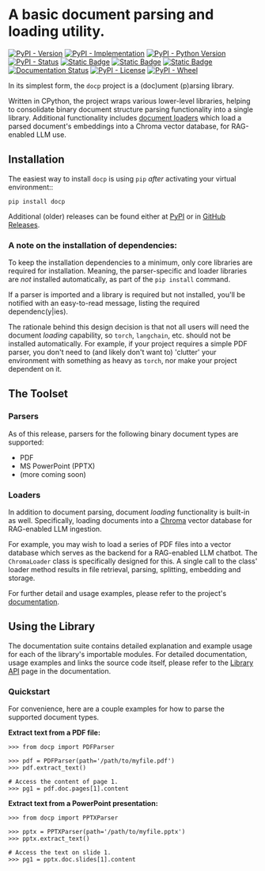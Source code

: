 
# A basic document parsing and loading utility.

[![PyPI - Version](https://img.shields.io/pypi/v/docp?style=flat-square)](https://pypi.org/project/docp)
[![PyPI - Implementation](https://img.shields.io/pypi/implementation/docp?style=flat-square)](https://pypi.org/project/docp)
[![PyPI - Python Version](https://img.shields.io/pypi/pyversions/docp?style=flat-square)](https://pypi.org/project/docp)
[![PyPI - Status](https://img.shields.io/pypi/status/docp?style=flat-square)](https://pypi.org/project/docp)
[![Static Badge](https://img.shields.io/badge/tests-pending-orange?style=flat-square)](https://pypi.org/project/docp)
[![Static Badge](https://img.shields.io/badge/code_coverage-pending-orange?style=flat-square)](https://pypi.org/project/docp)
[![Static Badge](https://img.shields.io/badge/pylint_analysis-100%25-brightgreen?style=flat-square)](https://pypi.org/project/docp)
[![Documentation Status](https://readthedocs.org/projects/docp/badge/?version=latest&style=flat-square)](https://docp.readthedocs.io/en/latest/)
[![PyPI - License](https://img.shields.io/pypi/l/docp?style=flat-square)](https://opensource.org/license/gpl-3-0)
[![PyPI - Wheel](https://img.shields.io/pypi/wheel/docp?style=flat-square)](https://pypi.org/project/docp)

In its simplest form, the ``docp`` project is a (doc)ument \(p\)arsing library.

Written in CPython, the project wraps various lower-level libraries, helping to consolidate binary document structure parsing functionality into a single library. Additional functionality includes [document loaders](#loaders) which load a parsed document's embeddings into a Chroma vector database, for RAG-enabled LLM use.


## Installation
The easiest way to install ``docp`` is using ``pip`` *after* activating your virtual environment::
    
    pip install docp

Additional (older) releases can be found either at [PyPI](https://pypi.org/project/docp/#history) or in [GitHub Releases](https://github.com/s3dev/docp/releases).

### A note on the installation of dependencies:
To keep the installation dependencies to a minimum, only core libraries are required for installation. Meaning, the parser-specific and loader libraries are *not* installed automatically, as part of the ``pip install`` command.

If a parser is imported and a library is required but not installed, you'll be notified with an easy-to-read message, listing the required dependenc(y|ies).

The rationale behind this design decision is that not all users will need the document *loading* capability, so ``torch``, ``langchain``,  etc. should not be installed automatically. For example, if your project requires a simple PDF parser, you don't need to (and likely don't want to) 'clutter' your environment with something as heavy as ``torch``, nor make your project dependent on it.


## The Toolset

### Parsers
As of this release, parsers for the following binary document types are supported:

- PDF
- MS PowerPoint (PPTX)
- (more coming soon)

### Loaders
In addition to document parsing, document *loading* functionality is built-in as well. Specifically, loading documents into a [Chroma](https://www.trychroma.com) vector database for RAG-enabled LLM ingestion.

For example, you may wish to load a series of PDF files into a vector database which serves as the backend for a RAG-enabled LLM chatbot. The ``ChromaLoader`` class is specifically designed for this. A single call to the class' loader method results in file retrieval, parsing, splitting, embedding and storage.

For further detail and usage examples, please refer to the project's [documentation](https://docp.readthedocs.io/).


## Using the Library
The documentation suite contains detailed explanation and example usage for each of the library's importable modules. For detailed documentation, usage examples and links the source code itself, please refer to the 
[Library API](https://docp.readthedocs.io/en/latest/library.html) page in the documentation.

### Quickstart
For convenience, here are a couple examples for how to parse the supported document types.

**Extract text from a PDF file:**

    >>> from docp import PDFParser

    >>> pdf = PDFParser(path='/path/to/myfile.pdf')
    >>> pdf.extract_text()

    # Access the content of page 1.
    >>> pg1 = pdf.doc.pages[1].content

**Extract text from a PowerPoint presentation:**

    >>> from docp import PPTXParser

    >>> pptx = PPTXParser(path='/path/to/myfile.pptx')
    >>> pptx.extract_text()

    # Access the text on slide 1.
    >>> pg1 = pptx.doc.slides[1].content

